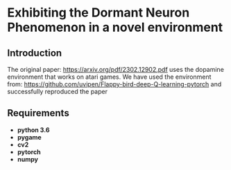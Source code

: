 # Exhibiting the Dormant Neuron Phenomenon in a novel environment

## Introduction

The original paper: https://arxiv.org/pdf/2302.12902.pdf uses the dopamine environment that works on atari games.
We have used the environment from: https://github.com/uvipen/Flappy-bird-deep-Q-learning-pytorch
and successfully reproduced the paper
 
## Requirements

* **python 3.6**
* **pygame**
* **cv2**
* **pytorch** 
* **numpy**

